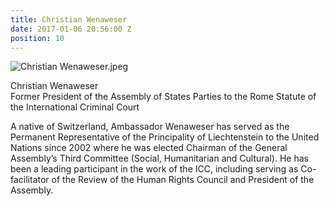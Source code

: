 ```yaml
---
title: Christian Wenaweser
date: 2017-01-06 20:56:00 Z
position: 10
---
```


![Christian Wenaweser.jpeg](/uploads/Christian%20Wenaweser.jpeg)

Christian Wenaweser <br> Former President of the Assembly of States Parties to the Rome Statute of the International Criminal Court


A native of Switzerland, Ambassador Wenaweser has served as the Permanent Representative of the Principality of Liechtenstein to the United Nations since 2002 where he was elected Chairman of the General Assembly’s Third Committee (Social, Humanitarian and Cultural). He has been a leading participant in the work of the ICC, including serving as Co-facilitator of the Review of the Human Rights Council and President of the Assembly.

